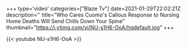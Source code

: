 +++
type='video'
categories=["Blaze Tv"]
date=2021-01-29T22:02:21Z
description=''
title="Who Cares Cuomo's Callous Response to Nursing Home Deaths Will Send Chills Down Your Spine"
thumbnail="https://i.ytimg.com/vi/NU-s1H6-OoA/hqdefault.jpg"
+++

{{< youtube NU-s1H6-OoA >}}

